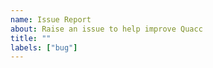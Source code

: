 ```yaml
---
name: Issue Report
about: Raise an issue to help improve Quacc
title: ""
labels: ["bug"]
---
```


<!--
Make sure you include the following:
1. What the issue is.
2. Steps to reproduce the issue with a minimal working example.
3. Your environment (Quacc version, Python version, operating system).
-->
